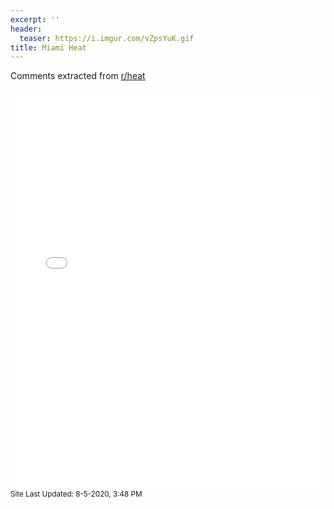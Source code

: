 ```yaml
---
excerpt: ''
header:
  teaser: https://i.imgur.com/vZpsYuK.gif
title: Miami Heat
---
```


Comments extracted from [r/heat](https://reddit.com/r/heat)
<iframe id="igraph" scrolling="no" style="border:none;" seamless="seamless" src="/plots/NBA/MIA.html" height="640" width="100%"></iframe>
<small>Site Last Updated: 8-5-2020, 3:48 PM</small>